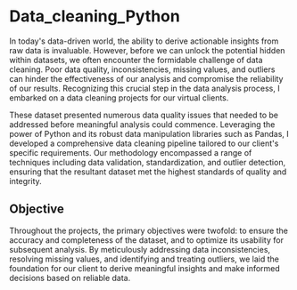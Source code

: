 # Data_cleaning_Python
In today's data-driven world, the ability to derive actionable insights from raw data is invaluable. However, before we can unlock the potential hidden within datasets, we often encounter the formidable challenge of data cleaning. Poor data quality, inconsistencies, missing values, and outliers can hinder the effectiveness of our analysis and compromise the reliability of our results. Recognizing this crucial step in the data analysis process, I embarked on a data cleaning projects for our virtual clients.

These dataset presented numerous data quality issues that needed to be addressed before meaningful analysis could commence. Leveraging the power of Python and its robust data manipulation libraries such as Pandas, I developed a comprehensive data cleaning pipeline tailored to our client's specific requirements. Our methodology encompassed a range of techniques including data validation, standardization, and outlier detection, ensuring that the resultant dataset met the highest standards of quality and integrity.


## Objective 
Throughout the projects, the primary objectives were twofold: to ensure the accuracy and completeness of the dataset, and to optimize its usability for subsequent analysis. By meticulously addressing data inconsistencies, resolving missing values, and identifying and treating outliers, we laid the foundation for our client to derive meaningful insights and make informed decisions based on reliable data.

